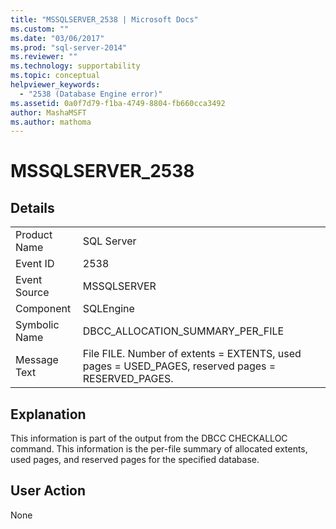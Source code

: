 ```yaml
---
title: "MSSQLSERVER_2538 | Microsoft Docs"
ms.custom: ""
ms.date: "03/06/2017"
ms.prod: "sql-server-2014"
ms.reviewer: ""
ms.technology: supportability
ms.topic: conceptual
helpviewer_keywords: 
  - "2538 (Database Engine error)"
ms.assetid: 0a0f7d79-f1ba-4749-8804-fb660cca3492
author: MashaMSFT
ms.author: mathoma
---
```

# MSSQLSERVER_2538
    
## Details  
  
|||  
|-|-|  
|Product Name|SQL Server|  
|Event ID|2538|  
|Event Source|MSSQLSERVER|  
|Component|SQLEngine|  
|Symbolic Name|DBCC_ALLOCATION_SUMMARY_PER_FILE|  
|Message Text|File FILE. Number of extents = EXTENTS, used pages = USED_PAGES, reserved pages = RESERVED_PAGES.|  
  
## Explanation  
 This information is part of the output from the DBCC CHECKALLOC command. This information is the per-file summary of allocated extents, used pages, and reserved pages for the specified database.  
  
## User Action  
 None  
  
  
